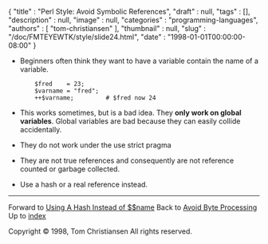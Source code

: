 {
   "title" : "Perl Style: Avoid Symbolic References",
   "draft" : null,
   "tags" : [],
   "description" : null,
   "image" : null,
   "categories" : "programming-languages",
   "authors" : [
      "tom-christiansen"
   ],
   "thumbnail" : null,
   "slug" : "/doc/FMTEYEWTK/style/slide24.html",
   "date" : "1998-01-01T00:00:00-08:00"
}


-   Beginners often think they want to have a variable contain the name of a variable.

            $fred    = 23;
            $varname = "fred";
            ++$varname;         # $fred now 24

-   This works sometimes, but is a bad idea. They **only work on global variables**. Global variables are bad because they can easily collide accidentally.
-   They do not work under the use strict pragma
-   They are not true references and consequently are not reference counted or garbage collected.
-   Use a hash or a real reference instead.

------------------------------------------------------------------------

Forward to [Using A Hash Instead of $$name](/doc/FMTEYEWTK/style/slide25.html)
Back to [Avoid Byte Processing](/doc/FMTEYEWTK/style/slide23.html)
Up to [index](/doc/FMTEYEWTK/style/slide-index.html)

Copyright © 1998, Tom Christiansen
All rights reserved.
